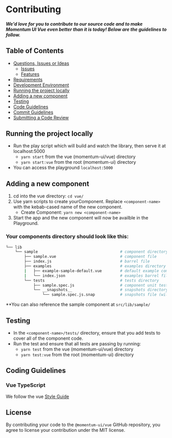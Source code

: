 
# Contributing

##### We'd love for you to contribute to our source code and to make Momentum UI Vue even better than it is today! Below are the guidelines to follow.

## Table of Contents

- [Questions, Issues or Ideas](../CONTRIBUTING.md#question)
  - [Issues](../CONTRIBUTING.md#issue)
  - [Features](../CONTRIBUTING.md#feature)
- [Requirements](../CONTRIBUTING.md#requirements)
- [Development Environment](../CONTRIBUTING.md#environment)
- [Running the project locally](#running)
- [Adding a new component](#component)
- [Testing](#testing)
- [Code Guidelines](#rules)
- [Commit Guidelines](../CONTRIBUTING.md#commit)
- [Submitting a Code Review](../CONTRIBUTING.md#code-review)

## <a name="running"></a> Running the project locally

* Run the play script which will build and watch the library, then serve it at localhost:5000
  * `yarn start` from the vue (momentum-ui/vue) directory
  * `yarn start:vue` from the root (momentum-ui) directory
* You can access the playground `localhost:5000`

## <a name="component"></a> Adding a new component
1.  cd into the vue directory: `cd vue/`
2.  Use yarn scripts to create yourComponent. Replace `<component-name>` with the kebab-cased name of the new component.
    * Create Component: `yarn new <component-name>`
3.  Start the app and the new component will now be availble in the Playground.

### Your components directory should look like this:
``` bash
└── lib
    └── sample                                    # component directory
        ├── sample.vue                            # component file
        ├── index.js                              # barrel file
        ├── examples                              # examples directory
        |   ├── example-sample-default.vue        # default example component
        |   └── index.json                        # examples barrel file
        └── tests                                 # tests directory
            ├── sample.spec.js                    # component unit test
            └── __snapshots__                     # snapshots directory (will be generated Jest)
                └── sample.spec.js.snap           # snapshots file (will be generated by Jest)
```
**You can also reference the sample component at `src/lib/sample/`

## <a name="testing"></a> Testing
* In the `<component-name>/tests/` directory, ensure that you add tests to cover all of the component code.
* Run the test and ensure that all tests are passing by running:
  * `yarn test` from the vue (momentum-ui/vue) directory
  * `yarn test:vue` from the root (momentum-ui) directory


## <a name="rules"></a> Coding Guidelines

### Vue TypeScript

We follow the vue [Style Guide](https://vue.io/guide/styleguide)


## License

By contributing your code to the `@momentum-ui/vue` GitHub repository, you agree to license your contribution under the MIT license.
